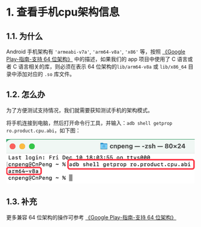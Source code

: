 # 1. 查看手机cpu架构信息


## 1.1. 为什么

Android 手机架构有 `'armeabi-v7a'`, `'arm64-v8a'`, `'x86'` 等，按照 [《Google Play-指南-支持 64 位架构》](https://developer.android.google.cn/distribute/best-practices/develop/64-bit) 中的描述，如果我们的 app 项目中使用了 C 语言或者 C 语言相关的库，则必须在表示 64 位架构的`lib/arm64-v8a` 或 `lib/x86_64` 目录中添加对应的 `.so` 库文件。

## 1.2. 怎么办

为了方便测试支持情况，我们就需要获知测试手机的架构模式。

将手机连接到电脑，然后打开命令行工具，并输入：`adb shell getprop ro.product.cpu.abi`，如下图：

![](pics/20211213142129433_2052533098.png)

## 1.3. 补充

更多兼容 64 位架构的操作可参考 [《Google Play-指南-支持 64 位架构》](https://developer.android.google.cn/distribute/best-practices/develop/64-bit) 